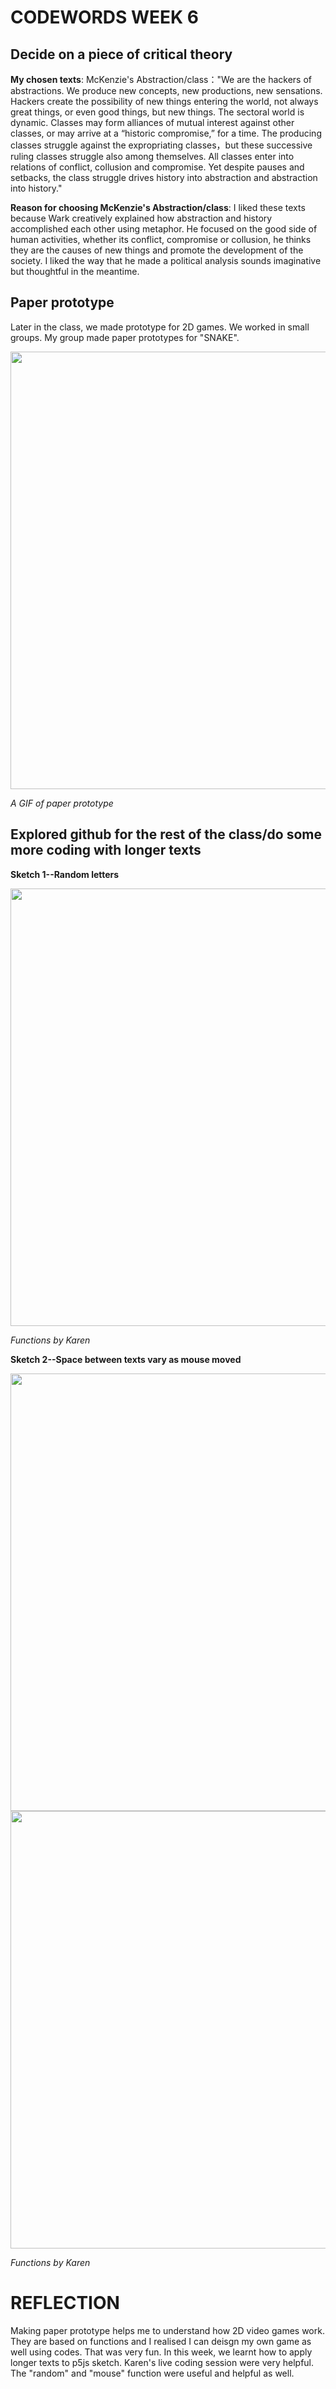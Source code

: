 # CODEWORDS WEEK 6

## Decide on a piece of critical theory
**My chosen texts**: McKenzie's Abstraction/class："We are the hackers of abstractions. We produce new concepts, new productions, new sensations. Hackers create the possibility of new things entering the world, not always great things, or even good things, but new things. The sectoral world is dynamic. Classes may form alliances of mutual interest against other classes, or may arrive at a “historic compromise,” for a time. The producing classes struggle against the expropriating classes，but these successive ruling classes struggle also among themselves. All classes enter into relations of conflict, collusion and compromise. Yet despite pauses and setbacks, the class struggle drives history into abstraction and abstraction into history."

**Reason for choosing McKenzie's Abstraction/class**: I liked these texts because Wark creatively explained how abstraction and history accomplished each other using metaphor. He focused on the good side of human activities, whether its conflict, compromise or collusion, he thinks they are the causes of new things and promote the development of the society. I liked the way that he made a political analysis sounds imaginative but thoughtful in the meantime.

## Paper prototype
Later in the class, we made prototype for 2D games. We worked in small groups. My group made paper prototypes for "SNAKE". 

<img width="700" src="https://user-images.githubusercontent.com/68975607/91955966-8bf00000-ed36-11ea-8436-966c71664fd1.gif">

*A GIF of paper prototype*

## Explored github for the rest of the class/do some more coding with longer texts

**Sketch 1--Random letters**

<img width="700" src="https://user-images.githubusercontent.com/68975607/91955613-0bc99a80-ed36-11ea-8a9f-88f0bcfae15b.jpg">

*Functions by Karen*

**Sketch 2--Space between texts vary as mouse moved**

<img width="700" src="https://user-images.githubusercontent.com/68975607/91955630-11bf7b80-ed36-11ea-9bcf-ff68324bceb7.jpg">

<img width="700" src="https://user-images.githubusercontent.com/68975607/91955638-15eb9900-ed36-11ea-9330-b57aa1ad5ea7.jpg">

*Functions by Karen*

# REFLECTION
Making paper prototype helps me to understand how 2D video games work. They are based on functions and I realised I can deisgn my own game as well using codes. That was very fun. 
In this week, we learnt how to apply longer texts to p5js sketch. Karen's live coding session were very helpful. The "random" and "mouse" function were useful and helpful as well.
